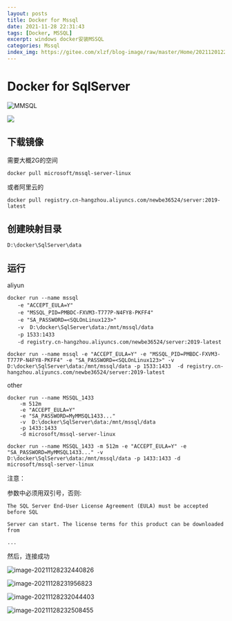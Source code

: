 ```yaml
---
layout: posts
title: Docker for Mssql
date: 2021-11-28 22:31:43
tags: [Docker, MSSQL]
excerpt: windows docker安装MSSQL
categories: Mssql
index_img: https://gitee.com/xlzf/blog-image/raw/master/Home/20211201224941.jpeg
---
```


# Docker for SqlServer

![MMSQL](https://gitee.com/xlzf/blog-image/raw/master/Home/MSSQL.jpeg)

![](https://gitee.com/xlzf/blog-image/raw/master/Home/20211201224941.jpeg)

## 下载镜像

需要大概2G的空间

```shell
docker pull microsoft/mssql-server-linux
```

或者阿里云的

``` shell
docker pull registry.cn-hangzhou.aliyuncs.com/newbe36524/server:2019-latest
```

## 创建映射目录

``` shell
D:\docker\SqlServer\data
```

## 运行

aliyun

``` shell
docker run --name mssql 
　　-e "ACCEPT_EULA=Y"
　　-e "MSSQL_PID=PMBDC-FXVM3-T777P-N4FY8-PKFF4"
　　-e "SA_PASSWORD=<SQLOnLinux123>"
　　-v  D:\docker\SqlServer\data:/mnt/mssql/data 
　　-p 1533:1433
　　-d registry.cn-hangzhou.aliyuncs.com/newbe36524/server:2019-latest
```

``` shell
docker run --name mssql -e "ACCEPT_EULA=Y" -e "MSSQL_PID=PMBDC-FXVM3-T777P-N4FY8-PKFF4" -e "SA_PASSWORD=<SQLOnLinux123>" -v  D:\docker\SqlServer\data:/mnt/mssql/data -p 1533:1433  -d registry.cn-hangzhou.aliyuncs.com/newbe36524/server:2019-latest
```

other

``` shell
docker run --name MSSQL_1433 
	-m 512m 
	-e "ACCEPT_EULA=Y"
	-e "SA_PASSWORD=MyMMSQL1433..." 
	-v  D:\docker\SqlServer\data:/mnt/mssql/data 
	-p 1433:1433 
	-d microsoft/mssql-server-linux
```

``` shell
docker run --name MSSQL_1433 -m 512m -e "ACCEPT_EULA=Y" -e "SA_PASSWORD=MyMMSQL1433..." -v  D:\docker\SqlServer\data:/mnt/mssql/data -p 1433:1433 -d microsoft/mssql-server-linux
```

注意：

参数中必须用双引号，否则:

``` shell
The SQL Server End-User License Agreement (EULA) must be accepted before SQL

Server can start. The license terms for this product can be downloaded from

...
```

然后，连接成功

![image-20211128232440826](https://gitee.com/xlzf/blog-image/raw/master/Home/20211128232443.png)

![image-20211128231956823](https://gitee.com/xlzf/blog-image/raw/master/Home/20211128231959.png)

![image-20211128232044403](https://gitee.com/xlzf/blog-image/raw/master/Home/20211128232047.png)

![image-20211128232508455](https://gitee.com/xlzf/blog-image/raw/master/Home/20211128232509.png)

